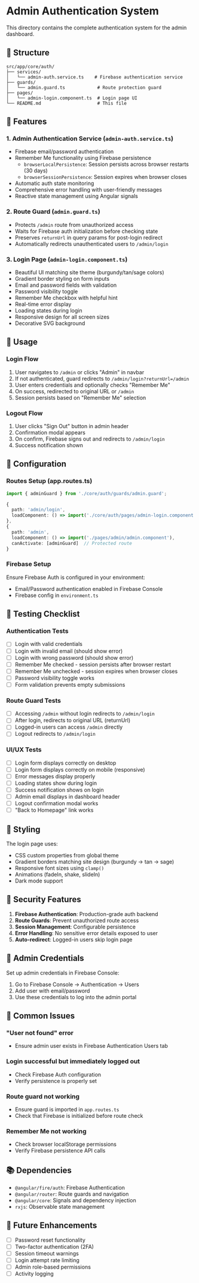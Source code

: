 # Admin Authentication System

This directory contains the complete authentication system for the admin dashboard.

## 📁 Structure

```
src/app/core/auth/
├── services/
│   └── admin-auth.service.ts    # Firebase authentication service
├── guards/
│   └── admin.guard.ts            # Route protection guard
├── pages/
│   └── admin-login.component.ts  # Login page UI
└── README.md                     # This file
```

## 🔐 Features

### 1. **Admin Authentication Service** (`admin-auth.service.ts`)
- Firebase email/password authentication
- Remember Me functionality using Firebase persistence
  - `browserLocalPersistence`: Session persists across browser restarts (30 days)
  - `browserSessionPersistence`: Session expires when browser closes
- Automatic auth state monitoring
- Comprehensive error handling with user-friendly messages
- Reactive state management using Angular signals

### 2. **Route Guard** (`admin.guard.ts`)
- Protects `/admin` route from unauthorized access
- Waits for Firebase auth initialization before checking state
- Preserves `returnUrl` in query params for post-login redirect
- Automatically redirects unauthenticated users to `/admin/login`

### 3. **Login Page** (`admin-login.component.ts`)
- Beautiful UI matching site theme (burgundy/tan/sage colors)
- Gradient border styling on form inputs
- Email and password fields with validation
- Password visibility toggle
- Remember Me checkbox with helpful hint
- Real-time error display
- Loading states during login
- Responsive design for all screen sizes
- Decorative SVG background

## 🚀 Usage

### Login Flow
1. User navigates to `/admin` or clicks "Admin" in navbar
2. If not authenticated, guard redirects to `/admin/login?returnUrl=/admin`
3. User enters credentials and optionally checks "Remember Me"
4. On success, redirected to original URL or `/admin`
5. Session persists based on "Remember Me" selection

### Logout Flow
1. User clicks "Sign Out" button in admin header
2. Confirmation modal appears
3. On confirm, Firebase signs out and redirects to `/admin/login`
4. Success notification shown

## 🔧 Configuration

### Routes Setup (app.routes.ts)
```typescript
import { adminGuard } from './core/auth/guards/admin.guard';

{
  path: 'admin/login',
  loadComponent: () => import('./core/auth/pages/admin-login.component')
},
{
  path: 'admin',
  loadComponent: () => import('./pages/admin/admin.component'),
  canActivate: [adminGuard]  // Protected route
}
```

### Firebase Setup
Ensure Firebase Auth is configured in your environment:
- Email/Password authentication enabled in Firebase Console
- Firebase config in `environment.ts`

## 🧪 Testing Checklist

### Authentication Tests
- [ ] Login with valid credentials
- [ ] Login with invalid email (should show error)
- [ ] Login with wrong password (should show error)
- [ ] Remember Me checked - session persists after browser restart
- [ ] Remember Me unchecked - session expires when browser closes
- [ ] Password visibility toggle works
- [ ] Form validation prevents empty submissions

### Route Guard Tests
- [ ] Accessing `/admin` without login redirects to `/admin/login`
- [ ] After login, redirects to original URL (returnUrl)
- [ ] Logged-in users can access `/admin` directly
- [ ] Logout redirects to `/admin/login`

### UI/UX Tests
- [ ] Login form displays correctly on desktop
- [ ] Login form displays correctly on mobile (responsive)
- [ ] Error messages display properly
- [ ] Loading states show during login
- [ ] Success notification shows on login
- [ ] Admin email displays in dashboard header
- [ ] Logout confirmation modal works
- [ ] "Back to Homepage" link works

## 🎨 Styling

The login page uses:
- CSS custom properties from global theme
- Gradient borders matching site design (burgundy → tan → sage)
- Responsive font sizes using `clamp()`
- Animations (fadeIn, shake, slideIn)
- Dark mode support

## 🔑 Security Features

1. **Firebase Authentication**: Production-grade auth backend
2. **Route Guards**: Prevent unauthorized route access
3. **Session Management**: Configurable persistence
4. **Error Handling**: No sensitive error details exposed to user
5. **Auto-redirect**: Logged-in users skip login page

## 📝 Admin Credentials

Set up admin credentials in Firebase Console:
1. Go to Firebase Console → Authentication → Users
2. Add user with email/password
3. Use these credentials to log into the admin portal

## 🐛 Common Issues

### "User not found" error
- Ensure admin user exists in Firebase Authentication Users tab

### Login successful but immediately logged out
- Check Firebase Auth configuration
- Verify persistence is properly set

### Route guard not working
- Ensure guard is imported in `app.routes.ts`
- Check that Firebase is initialized before route check

### Remember Me not working
- Check browser localStorage permissions
- Verify Firebase persistence API calls

## 📚 Dependencies

- `@angular/fire/auth`: Firebase Authentication
- `@angular/router`: Route guards and navigation
- `@angular/core`: Signals and dependency injection
- `rxjs`: Observable state management

## 🔄 Future Enhancements

- [ ] Password reset functionality
- [ ] Two-factor authentication (2FA)
- [ ] Session timeout warnings
- [ ] Login attempt rate limiting
- [ ] Admin role-based permissions
- [ ] Activity logging
